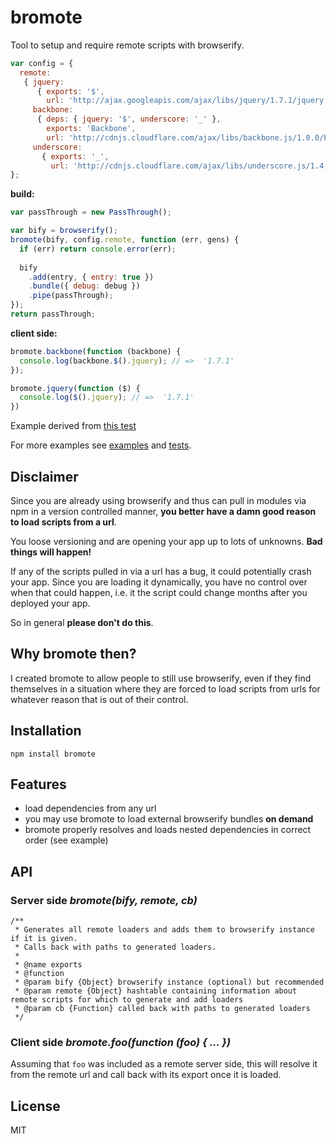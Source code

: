 # bromote

Tool to setup and require remote scripts with browserify.

```js
var config = { 
  remote:
   { jquery:
      { exports: '$',
        url: 'http://ajax.googleapis.com/ajax/libs/jquery/1.7.1/jquery.min.js' },
     backbone:
      { deps: { jquery: '$', underscore: '_' },
        exports: 'Backbone',
        url: 'http://cdnjs.cloudflare.com/ajax/libs/backbone.js/1.0.0/backbone-min.js' },
     underscore: 
       { exports: '_',
         url: 'http://cdnjs.cloudflare.com/ajax/libs/underscore.js/1.4.4/underscore-min.js' } }
};
```

**build:**

```js
var passThrough = new PassThrough();

var bify = browserify();
bromote(bify, config.remote, function (err, gens) {
  if (err) return console.error(err);
  
  bify
    .add(entry, { entry: true })
    .bundle({ debug: debug })
    .pipe(passThrough);
});
return passThrough;
```

**client side:**

```js
bromote.backbone(function (backbone) {
  console.log(backbone.$().jquery); // =>  '1.7.1'
});

bromote.jquery(function ($) {
  console.log($().jquery); // =>  '1.7.1'
})
```

Example derived from [this test](https://github.com/thlorenz/bromote/tree/master/test/remote-backbone-jquery-underscore)

For more examples see [examples](https://github.com/thlorenz/bromote/tree/master/examples) and [tests](https://github.com/thlorenz/bromote/tree/master/test).

## Disclaimer

Since you are already using browserify and thus can pull in modules via npm in a version controlled manner, **you better
have a damn good reason to load scripts from a url**.

You loose versioning and are opening your app up to lots of unknowns. **Bad things will happen!**

If any of the scripts pulled in via a url has a bug, it could potentially crash your app. Since you are loading it
dynamically, you have no control over when that could happen, i.e. it the script could change months after you deployed
your app.

So in general **please don't do this**.

## Why bromote then?

I created bromote to allow people to still use browserify, even if they find themselves in a situation where they are
forced to load scripts from urls for whatever reason that is out of their control.

## Installation

    npm install bromote

## Features

- load dependencies from any url
- you may use bromote to load external browserify bundles **on demand**
- bromote properly resolves and loads nested dependencies in correct order (see example)

## API

### Server side ***bromote(bify, remote, cb)***
```
/**
 * Generates all remote loaders and adds them to browserify instance if it is given.
 * Calls back with paths to generated loaders.
 *
 * @name exports
 * @function
 * @param bify {Object} browserify instance (optional) but recommended
 * @param remote {Object} hashtable containing information about remote scripts for which to generate and add loaders
 * @param cb {Function} called back with paths to generated loaders
 */
```

### Client side ***bromote.foo(function (foo) { ... })***

Assuming that `foo` was included as a remote server side, this will resolve it from the remote url and call back with
its export once it is loaded.

## License

MIT
